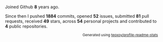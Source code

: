Joined Github **8** years ago.

Since then I pushed **1884** commits, opened **52** issues, submitted **81** pull requests, received **49** stars, across **54** personal projects and contributed to **4** public repositories.

<p align="right"><sub>Generated using <a href="https://github.com/marketplace/actions/profile-readme-stats">teoxoy/profile-readme-stats</a></sub></p>
